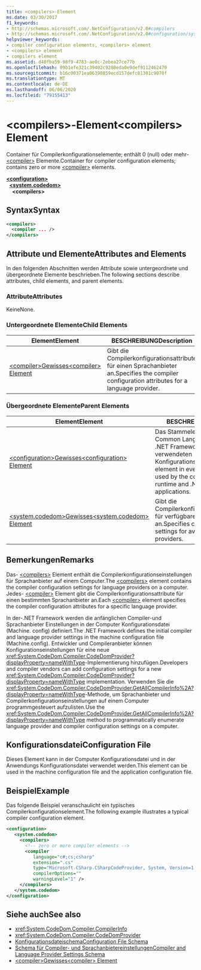 ```yaml
---
title: <compilers>-Element
ms.date: 03/30/2017
f1_keywords:
- http://schemas.microsoft.com/.NetConfiguration/v2.0#compilers
- http://schemas.microsoft.com/.NetConfiguration/v2.0#configuration/system.codedom/compilers
helpviewer_keywords:
- compiler configuration elements, <compilers> element
- <compilers> element
- compilers element
ms.assetid: d40fba59-98f9-4783-ae0c-2ebea27ce77b
ms.openlocfilehash: 09b1efe321c39402c9280eda0e9def9112462470
ms.sourcegitcommit: b16c00371ea06398859ecd157defc81301c9070f
ms.translationtype: MT
ms.contentlocale: de-DE
ms.lasthandoff: 06/06/2020
ms.locfileid: "79155413"
---
```

# <a name="compilers-element"></a><span data-ttu-id="66e91-102">\<compilers>-Element</span><span class="sxs-lookup"><span data-stu-id="66e91-102">\<compilers> Element</span></span>
<span data-ttu-id="66e91-103">Container für Compilerkonfigurationselemente; enthält 0 (null) oder mehr- [\<compiler>](compiler-element.md) Elemente.</span><span class="sxs-lookup"><span data-stu-id="66e91-103">Container for compiler configuration elements; contains zero or more [\<compiler>](compiler-element.md) elements.</span></span>  

[**\<configuration>**](../configuration-element.md)\
&nbsp;&nbsp;[**\<system.codedom>**](system-codedom-element.md)\
&nbsp;&nbsp;&nbsp;&nbsp;**\<compilers>**

## <a name="syntax"></a><span data-ttu-id="66e91-104">Syntax</span><span class="sxs-lookup"><span data-stu-id="66e91-104">Syntax</span></span>  
  
```xml  
<compilers>  
  <compiler ... />  
</compilers>  
```  
  
## <a name="attributes-and-elements"></a><span data-ttu-id="66e91-105">Attribute und Elemente</span><span class="sxs-lookup"><span data-stu-id="66e91-105">Attributes and Elements</span></span>  
 <span data-ttu-id="66e91-106">In den folgenden Abschnitten werden Attribute sowie untergeordnete und übergeordnete Elemente beschrieben.</span><span class="sxs-lookup"><span data-stu-id="66e91-106">The following sections describe attributes, child elements, and parent elements.</span></span>  
  
### <a name="attributes"></a><span data-ttu-id="66e91-107">Attribute</span><span class="sxs-lookup"><span data-stu-id="66e91-107">Attributes</span></span>  
 <span data-ttu-id="66e91-108">Keine</span><span class="sxs-lookup"><span data-stu-id="66e91-108">None.</span></span>  
  
### <a name="child-elements"></a><span data-ttu-id="66e91-109">Untergeordnete Elemente</span><span class="sxs-lookup"><span data-stu-id="66e91-109">Child Elements</span></span>  
  
|<span data-ttu-id="66e91-110">Element</span><span class="sxs-lookup"><span data-stu-id="66e91-110">Element</span></span>|<span data-ttu-id="66e91-111">BESCHREIBUNG</span><span class="sxs-lookup"><span data-stu-id="66e91-111">Description</span></span>|  
|-------------|-----------------|  
|[<span data-ttu-id="66e91-112">\<compiler>Gewisses</span><span class="sxs-lookup"><span data-stu-id="66e91-112">\<compiler> Element</span></span>](compiler-element.md)|<span data-ttu-id="66e91-113">Gibt die Compilerkonfigurationsattribute für einen Sprachanbieter an.</span><span class="sxs-lookup"><span data-stu-id="66e91-113">Specifies the compiler configuration attributes for a language provider.</span></span>|  
  
### <a name="parent-elements"></a><span data-ttu-id="66e91-114">Übergeordnete Elemente</span><span class="sxs-lookup"><span data-stu-id="66e91-114">Parent Elements</span></span>  
  
|<span data-ttu-id="66e91-115">Element</span><span class="sxs-lookup"><span data-stu-id="66e91-115">Element</span></span>|<span data-ttu-id="66e91-116">BESCHREIBUNG</span><span class="sxs-lookup"><span data-stu-id="66e91-116">Description</span></span>|  
|-------------|-----------------|  
|[<span data-ttu-id="66e91-117">\<configuration>Gewisses</span><span class="sxs-lookup"><span data-stu-id="66e91-117">\<configuration> Element</span></span>](../configuration-element.md)|<span data-ttu-id="66e91-118">Das Stammelement in jeder von den Common Language Runtime- und .NET Framework-Anwendungen verwendeten Konfigurationsdatei.</span><span class="sxs-lookup"><span data-stu-id="66e91-118">The root element in every configuration file used by the common language runtime and .NET Framework applications.</span></span>|  
|[<span data-ttu-id="66e91-119">\<system.codedom>Gewisses</span><span class="sxs-lookup"><span data-stu-id="66e91-119">\<system.codedom> Element</span></span>](system-codedom-element.md)|<span data-ttu-id="66e91-120">Gibt die Compilerkonfigurationseinstellungen für verfügbare Sprachanbieter an.</span><span class="sxs-lookup"><span data-stu-id="66e91-120">Specifies compiler configuration settings for available language providers.</span></span>|  
  
## <a name="remarks"></a><span data-ttu-id="66e91-121">Bemerkungen</span><span class="sxs-lookup"><span data-stu-id="66e91-121">Remarks</span></span>  
 <span data-ttu-id="66e91-122">Das- [\<compilers>](compilers-element.md) Element enthält die Compilerkonfigurationseinstellungen für Sprachanbieter auf einem Computer.</span><span class="sxs-lookup"><span data-stu-id="66e91-122">The [\<compilers>](compilers-element.md) element contains the compiler configuration settings for language providers on a computer.</span></span> <span data-ttu-id="66e91-123">Jedes- [\<compiler>](compiler-element.md) Element gibt die Compilerkonfigurationsattribute für einen bestimmten Sprachanbieter an.</span><span class="sxs-lookup"><span data-stu-id="66e91-123">Each [\<compiler>](compiler-element.md) element specifies the compiler configuration attributes for a specific language provider.</span></span>  
  
 <span data-ttu-id="66e91-124">In der-.NET Framework werden die anfänglichen Compiler-und Sprachanbieter Einstellungen in der Computer Konfigurationsdatei (Machine. config) definiert.</span><span class="sxs-lookup"><span data-stu-id="66e91-124">The .NET Framework defines the initial compiler and language provider settings in the machine configuration file (Machine.config).</span></span> <span data-ttu-id="66e91-125">Entwickler und Compileranbieter können Konfigurationseinstellungen für eine neue <xref:System.CodeDom.Compiler.CodeDomProvider?displayProperty=nameWithType>-Implementierung hinzufügen.</span><span class="sxs-lookup"><span data-stu-id="66e91-125">Developers and compiler vendors can add configuration settings for a new <xref:System.CodeDom.Compiler.CodeDomProvider?displayProperty=nameWithType> implementation.</span></span> <span data-ttu-id="66e91-126">Verwenden Sie die <xref:System.CodeDom.Compiler.CodeDomProvider.GetAllCompilerInfo%2A?displayProperty=nameWithType>-Methode, um Sprachanbieter und Compilerkonfigurationseinstellungen auf einem Computer programmgesteuert aufzulisten.</span><span class="sxs-lookup"><span data-stu-id="66e91-126">Use the <xref:System.CodeDom.Compiler.CodeDomProvider.GetAllCompilerInfo%2A?displayProperty=nameWithType> method to programmatically enumerate language provider and compiler configuration settings on a computer.</span></span>  
  
## <a name="configuration-file"></a><span data-ttu-id="66e91-127">Konfigurationsdatei</span><span class="sxs-lookup"><span data-stu-id="66e91-127">Configuration File</span></span>  
 <span data-ttu-id="66e91-128">Dieses Element kann in der Computer Konfigurationsdatei und in der Anwendungs Konfigurationsdatei verwendet werden.</span><span class="sxs-lookup"><span data-stu-id="66e91-128">This element can be used in the machine configuration file and the application configuration file.</span></span>  
  
## <a name="example"></a><span data-ttu-id="66e91-129">Beispiel</span><span class="sxs-lookup"><span data-stu-id="66e91-129">Example</span></span>  
 <span data-ttu-id="66e91-130">Das folgende Beispiel veranschaulicht ein typisches Compilerkonfigurationselement.</span><span class="sxs-lookup"><span data-stu-id="66e91-130">The following example illustrates a typical compiler configuration element.</span></span>  
  
```xml  
<configuration>  
   <system.codedom>  
     <compilers>  
       <!-- zero or more compiler elements -->  
       <compiler
          language="c#;cs;csharp"
          extension=".cs"  
          type="Microsoft.CSharp.CSharpCodeProvider, System, Version=1.0.5000.0, Culture=neutral, PublicKeyToken=b77a5c561934e089"  
          compilerOptions=""
          warningLevel="1" />  
     </compilers>  
   </system.codedom>  
</configuration>  
```  
  
## <a name="see-also"></a><span data-ttu-id="66e91-131">Siehe auch</span><span class="sxs-lookup"><span data-stu-id="66e91-131">See also</span></span>

- <xref:System.CodeDom.Compiler.CompilerInfo>
- <xref:System.CodeDom.Compiler.CodeDomProvider>
- [<span data-ttu-id="66e91-132">Konfigurationsdateischema</span><span class="sxs-lookup"><span data-stu-id="66e91-132">Configuration File Schema</span></span>](../index.md)
- [<span data-ttu-id="66e91-133">Schema für Compiler- und Sprachanbietereinstellungen</span><span class="sxs-lookup"><span data-stu-id="66e91-133">Compiler and Language Provider Settings Schema</span></span>](index.md)
- [<span data-ttu-id="66e91-134">\<compiler>Gewisses</span><span class="sxs-lookup"><span data-stu-id="66e91-134">\<compiler> Element</span></span>](compiler-element.md)
